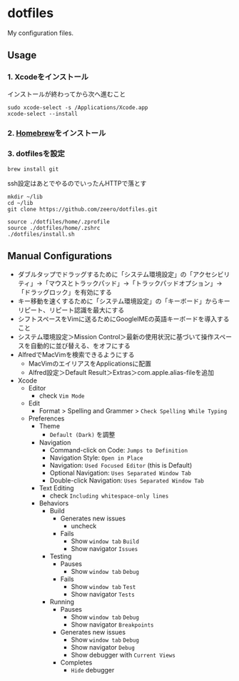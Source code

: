 # dotfiles

My configuration files.

## Usage

### 1. Xcodeをインストール
インストールが終わってから次へ進むこと
```
sudo xcode-select -s /Applications/Xcode.app
xcode-select --install
```
### 2. [Homebrew](https://brew.sh/index_ja)をインストール
### 3. dotfilesを設定
```
brew install git
```
ssh設定はあとでやるのでいったんHTTPで落とす
```
mkdir ~/lib
cd ~/lib
git clone https://github.com/zeero/dotfiles.git
```
```
source ./dotfiles/home/.zprofile
source ./dotfiles/home/.zshrc
./dotfiles/install.sh
```

## Manual Configurations
* ダブルタップでドラッグするために「システム環境設定」の「アクセシビリティ」→「マウスとトラックパッド」→「トラックパッドオプション」→「ドラッグロック」を有効にする
* キー移動を速くするために「システム環境設定」の「キーボード」からキーリピート、リピート認識を最大にする
* シフトスペースをVimに送るためにGoogleIMEの英語キーボードを導入すること
* システム環境設定＞Mission Control＞最新の使用状況に基づいて操作スペースを自動的に並び替える、をオフにする
* AlfredでMacVimを検索できるようにする
  * MacVimのエイリアスをApplicationsに配置
  * Alfred設定＞Default Result＞Extras＞com.apple.alias-fileを追加
* Xcode
  * Editor
    * check `Vim Mode`
  * Edit
    * Format > Spelling and Grammer > `Check Spelling While Typing`
  * Preferences
    * Theme
      * `Default (Dark)` を調整
    * Navigation
      * Command-click on Code: `Jumps to Definition`
      * Navigation Style: `Open in Place`
      * Navigation: `Used Focused Editor` (this is Default)
      * Optional Navigation: `Uses Separated Window Tab`
      * Double-click Navigation: `Uses Separated Window Tab`
    * Text Editing
      * check `Including whitespace-only lines`
    * Behaviors
      * Build
        * Generates new issues
          * uncheck
        * Fails
          * Show `window tab` `Build`
          * Show navigator `Issues`
      * Testing
        * Pauses
          * Show `window tab` `Debug`
        * Fails
          * Show `window tab` `Test`
          * Show navigator `Tests`
      * Running
        * Pauses
          * Show `window tab` `Debug`
          * Show navigator `Breakpoints`
        * Generates new issues
          * Show `window tab` `Debug`
          * Show navigator `Debug`
          * Show debugger with `Current Views`
        * Completes
          * `Hide` debugger

